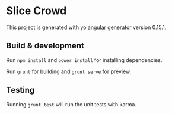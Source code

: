 # Slice Crowd

This project is generated with [yo angular generator](https://github.com/yeoman/generator-angular)
version 0.15.1.

## Build & development

Run `npm install` and `bower install` for installing dependencies.

Run `grunt` for building and `grunt serve` for preview.

## Testing

Running `grunt test` will run the unit tests with karma.
